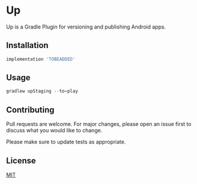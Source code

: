 # Up

Up is a Gradle Plugin for versioning and publishing Android apps.

## Installation

```bash
implementation 'TOBEADDED'
```

## Usage

```gradle
gradlew upStaging --to=play
```

## Contributing
Pull requests are welcome. For major changes, please open an issue first to discuss what you would like to change.

Please make sure to update tests as appropriate.

## License
[MIT](https://choosealicense.com/licenses/mit/)
